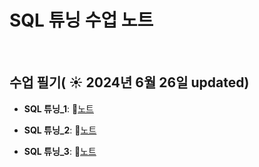 # SQL 튜닝 수업 노트

&nbsp;

## 수업 필기( ☀️ 2024년 6월 26일 updated)

- **SQL 튜닝_1**:  📄[노트](https://www.notion.so/SQL-_1-ba1abc18e12e43779d855f86c4a15f14)
  &nbsp;
  
- **SQL 튜닝_2**: 📄[노트](https://www.notion.so/SQL-_2-951945436da44b7d98672a24cfded8d0?pvs=4)
  
  
- **SQL 튜닝_3**: 📄[노트](https://www.notion.so/SQL-_3-04d756be82e844998611349b497af401?pvs=4)
